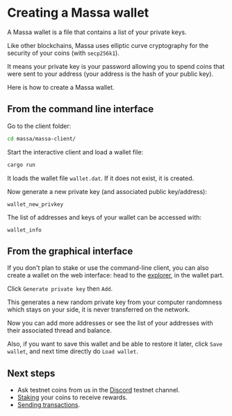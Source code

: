 # Creating a Massa wallet

A Massa wallet is a file that contains a list of your private keys.

Like other blockchains, Massa uses elliptic curve cryptography for the
security of your coins (with `secp256k1`).

It means your private key is your password allowing you to spend coins
that were sent to your address (your address is the hash of your public
key).

Here is how to create a Massa wallet.

## From the command line interface

Go to the client folder:

```bash
cd massa/massa-client/
```

Start the interactive client and load a wallet file:

```bash
cargo run
```

It loads the wallet file `wallet.dat`. If it does not exist, it is
created.

Now generate a new private key (and associated public key/address):

```plain
wallet_new_privkey
```

The list of addresses and keys of your wallet can be accessed with:

```plain
wallet_info
```

## From the graphical interface

If you don't plan to stake or use the command-line client, you can also
create a wallet on the web interface: head to the
[explorer](https://test.massa.net), in the wallet part.

Click `Generate private key` then `Add`.

This generates a new random private key from your computer randomness
which stays on your side, it is never transferred on the network.

Now you can add more addresses or see the list of your addresses with
their associated thread and balance.

Also, if you want to save this wallet and be able to restore it later,
click `Save wallet`, and next time directly do `Load wallet`.

## Next steps

-   Ask testnet coins from us in the
    [Discord](https://discord.com/invite/TnsJQzXkRN) testnet channel.
-   [Staking](staking.md) your coins to receive rewards.
-   [Sending transactions](transaction.md).
